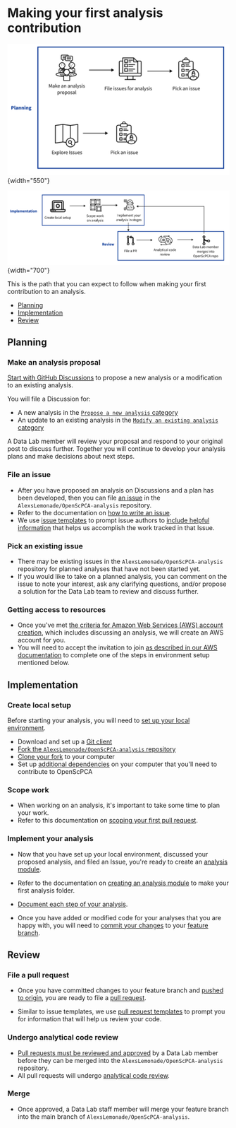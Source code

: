 # Making your first analysis contribution


<!-- These images intentionally do not use HTML formatting -->

![Path from joining to making a contribution- Planning](../img/first-analysis-contribution-planning.png){width="550"}

![Path from joining to making a contribution- Implementation and Review](../img/first-analysis-contribution-implementation-review.png){width="700"}


This is the path that you can expect to follow when making your first contribution to an analysis.

* [Planning](#planning)
* [Implementation](#implementation)
* [Review](#review)

## Planning

### Make an analysis proposal

[Start with GitHub Discussions](https://github.com/AlexsLemonade/OpenScPCA-analysis/discussions/111) to propose a new analysis or a modification to an existing analysis.

You will file a Discussion for:

* A new analysis in the [`Propose a new analysis` category](https://github.com/AlexsLemonade/OpenScPCA-analysis/discussions/categories/propose-a-new-analysis)
* An update to an existing analysis in the [`Modify an existing analysis` category](https://github.com/AlexsLemonade/OpenScPCA-analysis/discussions/categories/modify-an-existing-analysis)

A Data Lab member will review your proposal and respond to your original post to discuss further.
Together you will continue to develop your analysis plans and make decisions about next steps.

### File an issue

* After you have proposed an analysis on Discussions and a plan has been developed, then you can file [an issue](../communications-tools/github-issues/index.md) in the `AlexsLemonade/OpenScPCA-analysis` repository.
* Refer to the documentation on [how to write an issue](../communications-tools/github-issues/writing-issues.md).
* We use [issue templates](../communications-tools/github-issues/issue-templates.md) to prompt issue authors to [include helpful information](../communications-tools/github-issues/what-makes-a-good-issue.md) that helps us accomplish the work tracked in that Issue.

### Pick an existing issue

* There may be existing issues in the `AlexsLemonade/OpenScPCA-analysis` repository for planned analyses that have not been started yet.
* If you would like to take on a planned analysis, you can comment on the issue to note your interest, ask any clarifying questions, and/or propose a solution for the Data Lab team to review and discuss further.

### Getting access to resources

* Once you've met [the criteria for Amazon Web Services (AWS) account creation](accessing-resources/index.md#getting-access-to-aws), which includes discussing an analysis, we will create an AWS account for you.
* You will need to accept the invitation to join [as described in our AWS documentation](../software-platforms/aws/joining-aws.md) to complete one of the steps in environment setup mentioned below.

## Implementation

### Create local setup

Before starting your analysis, you will need to [set up your local environment](../technical-setup/index.md).

* Download and set up a [Git client](../technical-setup/install-a-git-client.md)
* [Fork the `AlexsLemonade/OpenScPCA-analysis` repository](../technical-setup/fork-the-repo.md)
* [Clone your fork](../technical-setup/clone-the-repo.md) to your computer
* Set up [additional dependencies](../technical-setup/environment-setup/index.md) on your computer that you'll need to contribute to OpenScPCA

### Scope work

* When working on an analysis, it's important to take some time to plan your work.
* Refer to this documentation on [scoping your first pull request](../contributing-to-analyses/creating-pull-requests/scoping-pull-requests.md).

### Implement your analysis

* Now that you have set up your local environment, discussed your proposed analysis, and filed an Issue, you're ready to create an [analysis module](../contributing-to-analyses/analysis-modules/index.md).

* Refer to the documentation on [creating an analysis module](../contributing-to-analyses/analysis-modules/creating-a-module.md) to make your first analysis folder.

* [Document each step of your analysis](../contributing-to-analyses/analysis-modules/documenting-analysis.md).

* Once you have added or modified code for your analyses that you are happy with, you will need to [commit your changes](../contributing-to-analyses/working-with-git/making-commits.md) to your [feature branch](../contributing-to-analyses/working-with-git/working-with-branches.md).


## Review

### File a pull request

* Once you have committed changes to your feature branch and [pushed to origin](../contributing-to-analyses/working-with-git/push-to-origin.md), you are ready to file a [pull request](../contributing-to-analyses/creating-pull-requests/index.md).


* Similar to issue templates, we use [pull request templates](../contributing-to-analyses/creating-pull-requests/pull-request-template.md) to prompt you for information that will help us review your code.

### Undergo analytical code review

* [Pull requests must be reviewed and approved](../contributing-to-analyses/creating-pull-requests/index.md#the-pull-request-review-process) by a Data Lab member before they can be merged into the `AlexsLemonade/OpenScPCA-analysis` repository.
* All pull requests will undergo [analytical code review](../contributing-to-analyses/pr-review-and-merge/index.md).

### Merge

* Once approved, a Data Lab staff member will merge your feature branch into the main branch of `AlexsLemonade/OpenScPCA-analysis`. <!-- STUB_LINK: add link to merge docs -->
